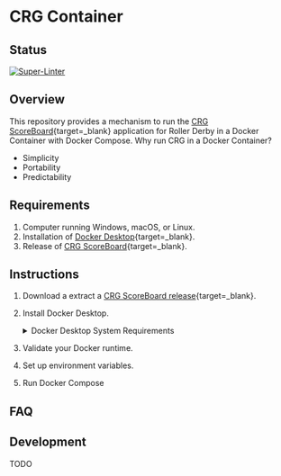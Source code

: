 # CRG Container

## Status

[![Super-Linter](https://github.com/timothyhull/crg-container/actions/workflows/lint-files.yml/badge.svg)](https://github.com/marketplace/actions/super-linter)

## Overview

This repository provides a mechanism to run the [CRG ScoreBoard](https://github.com/rollerderby/scoreboard "CRG ScoreBoard Git Repository"){target=_blank} application for Roller Derby in a Docker Container with Docker Compose.  Why run CRG in a Docker Container?

- Simplicity
- Portability
- Predictability

## Requirements

1. Computer running Windows, macOS, or Linux.
2. Installation of [Docker Desktop](https://www.docker.com/products/docker-desktop "Download Docker Desktop"){target=_blank}.
3. Release of [CRG ScoreBoard](https://github.com/rollerderby/scoreboard/releases "CRG ScoreBoard Releases"){target=_blank}.

## Instructions

1. Download a extract a [CRG ScoreBoard release](https://github.com/rollerderby/scoreboard/releases "CRG ScoreBoard Releases"){target=_blank}.
2. Install Docker Desktop.

    <details>
    <summary>Docker Desktop System Requirements</summary>

    - [Windows](https://docs.docker.com/desktop/install/windows-install "Docker Desktop for Windows System Requirements"){target=_blank}
    - [macOS](https://docs.docker.com/desktop/install/mac-install "Docker Desktop for macOS System Requirements"){target=_blank}
    - [Linux](https://docs.docker.com/desktop/install/linux-install "Docker Desktop for Linux System Requirements"){target=_blank}

    </details>

3. Validate your Docker runtime.
4. Set up environment variables.
5. Run Docker Compose

## FAQ

## Development

TODO
